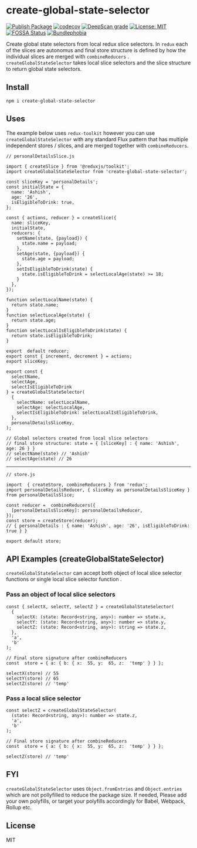 # create-global-state-selector

[![Publish Package](https://github.com/ashish-r/create-global-state-selector/actions/workflows/release-package.yml/badge.svg?branch=1.0.8)](https://github.com/ashish-r/create-global-state-selector/actions/workflows/release-package.yml)
[![codecov](https://codecov.io/gh/ashish-r/create-global-state-selector/branch/main/graph/badge.svg?token=P2QGFKODY7)](https://codecov.io/gh/ashish-r/create-global-state-selector)
[![DeepScan grade](https://deepscan.io/api/teams/10012/projects/17109/branches/380047/badge/grade.svg)](https://deepscan.io/dashboard#view=project&tid=10012&pid=17109&bid=380047)
[![License: MIT](https://img.shields.io/badge/License-MIT-yellow.svg)](https://github.com/ashish-r/create-global-state-selector/blob/master/LICENSE)
[![FOSSA Status](https://app.fossa.com/api/projects/git%2Bgithub.com%2Fashish-r%2Fcreate-global-state-selector.svg?type=shield)](https://app.fossa.com/projects/git%2Bgithub.com%2Fashish-r%2Fcreate-global-state-selector?ref=badge_shield)
[![Bundlephobia](https://badgen.net/bundlephobia/minzip/create-global-state-selector)](https://bundlephobia.com/result?p=create-global-state-selector)


Create global state selectors from local redux slice selectors.
In `redux` each of the slices are autonomus and final store structure is defined by how the individual slices are merged with `combineReducers` .  `createGlobalStateSelector` takes local slice selectors and the slice structure to return global state selectors.

## Install

    npm i create-global-state-selector

## Uses
The example below uses `redux-toolkit` however you can use `createGlobalStateSelector` with any standard Flux pattern that has multiple independent stores / slices, and are merged together with `combineReducers`.
    
    // personalDetailsSlice.js
    
    import { createSlice } from '@reduxjs/toolkit';
    import createGlobalStateSelector from 'create-global-state-selector';
    
    const sliceKey = 'personalDetails';
    const initialState = {
      name: 'Ashish',
      age: '26',
      isEligibleToDrink: true,
    };

    const { actions, reducer } = createSlice({
      name: sliceKey,
      initialState,
      reducers: {
        setName(state, {payload}) {
          state.name = payload;
        },
        setAge(state, {payload}) {
          state.age = payload;
        },
        setIsEligibleToDrink(state) {
          state.isEligibleToDrink = selectLocalAge(state) >= 18;
        }
      },
    });
    
    function selectLocalName(state) {
      return state.name;
    } 
    function selectLocalAge(state) {
      return state.age;
    } 
    function selectLocalIsEligibleToDrink(state) {
      return state.isEligibleToDrink;
    } 
    
    export  default reducer;
    export const { increment, decrement } = actions;
    export sliceKey;
    
    export const { 
      selectName,
      selectAge,
      selectIsEligibleToDrink
    } = createGlobalStateSelector(
      {
        selectName: selectLocalName,
        selectAge: selectLocalAge,
        selectIsEligibleToDrink: selectLocalIsEligibleToDrink,
      }, 
      personalDetailsSliceKey,
    );
    
    // Global selectors created from local slice selectors
    // final store structure: state = { [sliceKey] : { name: 'Ashish', age: 26 } }
    // selectName(state) // 'Ashish'
    // selectAge(state) // 26

    
---  
    // store.js
    
    import  { createStore, combineReducers } from 'redux';
    import personalDetailsReducer, { sliceKey as personalDetailsSliceKey } from personalDetailsSlice;
    
    const reducer =  combineReducers({
      [personalDetailsSliceKey]: personalDetailsReducer,
    });
    const store = createStore(reducer); 
    // { personalDetails : { name: 'Ashish', age: '26', isEligibleToDrink: true } }
    
    export default store;
    
    

 


## API Examples (createGlobalStateSelector)
`createGlobalStateSelector` can accept both object of local slice selector functions or single local slice selector function .

### Pass an object of local slice selectors

    const { selectX, selectY, selectZ } = createGlobalStateSelector(
      {
        selectX: (state: Record<string, any>): number => state.x,
        selectY: (state: Record<string, any>): number => state.y,
        selectZ: (state: Record<string, any>): string => state.z,
      },
      'a',
      'b'
    );

    // Final store signature after combineReducers
    const  store = { a: { b: { x:  55, y:  65, z:  'temp' } } };
    
    selectX(store) // 55
    selectY(store) // 65
    selectZ(store) // 'temp'

### Pass a local slice selector

    const selectZ = createGlobalStateSelector(
      (state: Record<string, any>): number => state.z,
      'a',
      'b'
    );

    // Final store signature after combineReducers
    const  store = { a: { b: { x:  55, y:  65, z:  'temp' } } };
    
    selectZ(store) // 'temp'

## FYI
`createGlobalStateSelector` uses `Object.fromEntries` and `Object.entries` which are not pollyfilled to reduce the package size. If needed, Please add your own polyfills, or target your polyfills accordingly for Babel, Webpack, Rollup etc.


## License

MIT
